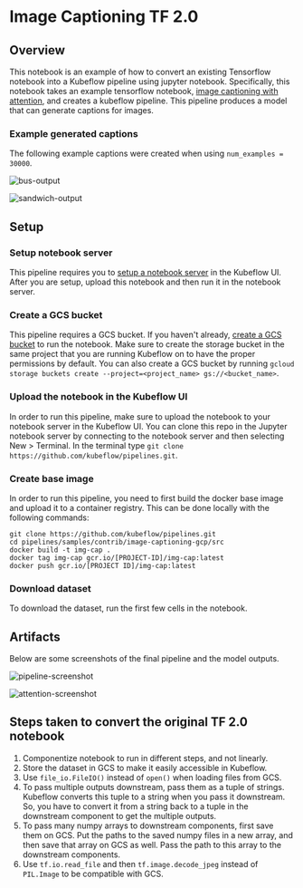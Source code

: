 # Image Captioning TF 2.0

## Overview
This notebook is an example of how to convert an existing Tensorflow notebook into a Kubeflow pipeline using jupyter notebook.  Specifically, this notebook takes an example tensorflow notebook, [image captioning with attention](https://colab.sandbox.google.com/github/tensorflow/docs/blob/master/site/en/r2/tutorials/text/image_captioning.ipynb), and creates a kubeflow pipeline.  This pipeline produces a model that can generate captions for images.

### Example generated captions
The following example captions were created when using `num_examples = 30000`.

![bus-output](https://user-images.githubusercontent.com/17008638/61419442-17989a00-a8b3-11e9-9ab3-a5a304ff96d0.PNG)

![sandwich-output](https://user-images.githubusercontent.com/17008638/61419487-44e54800-a8b3-11e9-9b7f-68ccc970c10d.PNG)

## Setup

### Setup notebook server
This pipeline requires you to [setup a notebook server](https://www.kubeflow.org/docs/notebooks/setup/) in the Kubeflow UI.  After you are setup, upload this notebook and then run it in the notebook server.

### Create a GCS bucket
This pipeline requires a GCS bucket.  If you haven't already, [create a GCS bucket](https://cloud.google.com/storage/docs/creating-buckets) to run the notebook.  Make sure to create the storage bucket in the same project that you are running Kubeflow on to have the proper permissions by default.  You can also create a GCS bucket by running `gcloud storage buckets create --project=<project_name> gs://<bucket_name>`.

### Upload the notebook in the Kubeflow UI
In order to run this pipeline, make sure to upload the notebook to your notebook server in the Kubeflow UI.  You can clone this repo in the Jupyter notebook server by connecting to the notebook server and then selecting New > Terminal.  In the terminal type `git clone https://github.com/kubeflow/pipelines.git`.

### Create base image
In order to run this pipeline, you need to first build the docker base image and upload it to a container registry.  This can be done locally with the following commands:

```
git clone https://github.com/kubeflow/pipelines.git
cd pipelines/samples/contrib/image-captioning-gcp/src
docker build -t img-cap .
docker tag img-cap gcr.io/[PROJECT-ID]/img-cap:latest
docker push gcr.io/[PROJECT ID]/img-cap:latest
```

### Download dataset
To download the dataset, run the first few cells in the notebook.

## Artifacts
Below are some screenshots of the final pipeline and the model outputs.

![pipeline-screenshot](https://user-images.githubusercontent.com/17008638/61160416-41694f80-a4b4-11e9-9317-5a92f625c173.png)

![attention-screenshot](https://user-images.githubusercontent.com/17008638/61160441-59d96a00-a4b4-11e9-809b-f3df7cbe0dae.PNG)

## Steps taken to convert the original TF 2.0 notebook
1. Componentize notebook to run in different steps, and not linearly.
2. Store the dataset in GCS to make it easily accessible in Kubeflow.
3. Use `file_io.FileIO()` instead of `open()` when loading files from GCS.
4. To pass multiple outputs downstream, pass them as a tuple of strings. Kubeflow converts this tuple to a string when you pass it downstream. So, you have to convert it from a string back to a tuple in the downstream component to get the multiple outputs.
5. To pass many numpy arrays to downstream components, first save them on GCS.  Put the paths to the saved numpy files in a new array, and then save that array on GCS as well.  Pass the path to this array to the downstream components.
6. Use `tf.io.read_file` and then `tf.image.decode_jpeg` instead of `PIL.Image` to be compatible with GCS.
